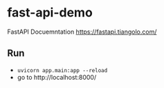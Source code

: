 # fast-api-demo


FastAPI Docuemntation https://fastapi.tiangolo.com/

## Run
- `uvicorn app.main:app --reload`
- go to http://localhost:8000/